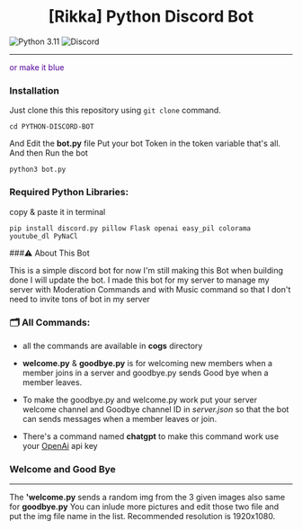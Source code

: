 <h1 align="center">[Rikka] Python Discord Bot</h1>

<div>
<img alt="Python 3.11" src="https://img.shields.io/badge/Python-3.10_|_3.11-blue">
<img alt="Discord" src="https://img.shields.io/pypi/v/discord.py.svg">
</div>

---------


<span style="color:#520099;">or make it blue</span>



### Installation

Just clone this this repository using `git clone` command.

`cd PYTHON-DISCORD-BOT`

And Edit the **bot.py** file Put your bot Token in the token variable that's all.
And then Run the bot 

`python3 bot.py`


### Required Python Libraries:
 copy & paste it in terminal 

`pip install discord.py pillow Flask openai easy_pil colorama youtube_dl PyNaCl`


###⚠️ About This Bot

This is a simple discord bot for now I'm still making this Bot when building done I will update the bot. I made this bot for my server to manage my server with Moderation Commands and with Music command so that I don't need to invite tons of bot in my server

### 🗂 All Commands:
 - all the commands are available in **cogs** directory
 - **welcome.py** & **goodbye.py** is for welcoming new members when a member joins in a server and goodbye.py sends Good bye when a member leaves.

 - To make the goodbye.py and welcome.py work put your server welcome channel and Goodbye channel ID in _server.json_ so that the bot can sends messages when a member leaves or join.

 - There's a command named **chatgpt** to make this command work use your <a href="https://openai.com">OpenAi</a> api key


### Welcome and Good Bye
----------
The **'welcome.py** sends a random img from the 3 given images also same for **goodbye.py**
You can inlude more pictures and edit those two file and put the img file name in the list. Recommended resolution is 1920x1080.


